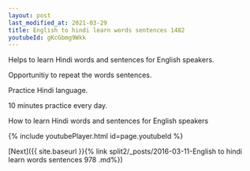 ```yaml
---
layout: post
last_modified_at: 2021-03-29
title: English to hindi learn words sentences 1482 
youtubeId: gKcGbmg9Wkk
---
```

 
 
Helps to learn Hindi words and sentences for English speakers.

Opportunitiy to repeat the words sentences. 

Practice Hindi language. 
 
10 minutes practice every day. 
 
How to learn Hindi words and sentences for English speakers 
 
{% include youtubePlayer.html id=page.youtubeId %}
 
 
[Next]({{ site.baseurl }}{% link  split2/_posts/2016-03-11-English to hindi learn words sentences 978 .md%})
 
